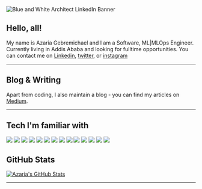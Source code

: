![Blue and White Architect LinkedIn Banner](https://user-images.githubusercontent.com/56393921/136544847-1624de20-60bc-488d-be2e-11025a7ce99f.png)
<!-- ![creepy-rotate](https://user-images.githubusercontent.com/56393921/136547737-b7444d63-308a-4ad5-afea-af9d69011642.gif) -->

## Hello, all! 
<!-- <img src="https://user-images.githubusercontent.com/56393921/136547737-b7444d63-308a-4ad5-afea-af9d69011642.gif" width=25rem /> -->
<!-- ![Reaction_Submission_Bowing](https://user-images.githubusercontent.com/56393921/136547126-45636b5d-805c-48a5-8d6b-7dded9d09631.gif) -->

My name is Azaria Gebremichael and I am a Software, ML|MLOps Engineer. Currently living in Addis Ababa and looking for fulltime opportunities. You can contact me on [Linkedin](https://www.linkedin.com/in/azaria-gebremichael/), [twitter](https://twitter.com/azariagmt), or [instagram](https://instagram.com/azariagebremichael)

---

## Blog & Writing
Apart from coding, I also maintain a blog - you can find my articles on [Medium](https://medium.com/@azariatamrat).

---

## Tech I'm familiar with

![](https://img.shields.io/badge/OS-Linux-informational?style=flat&logo=linux&logoColor=white&color=154A9F)
![](https://img.shields.io/badge/Code-Python-informational?style=flat&logo=python&logoColor=white&color=154A9F)
![](https://img.shields.io/badge/Code-JavaScript-informational?style=flat&logo=javascript&logoColor=white&color=154A9F)
![](https://img.shields.io/badge/Code-Java-informational?style=flat&logo=java&logoColor=white&color=154A9F)
![](https://img.shields.io/badge/Code-React-informational?style=flat&logo=React&logoColor=white&color=154A9F)
![](https://img.shields.io/badge/Shell-Bash-informational?style=flat&logo=gnu-bash&logoColor=white&color=154A9F)
![](https://img.shields.io/badge/Tools-PostgreSQL-informational?style=flat&logo=postgresql&logoColor=white&color=154A9F)
![](https://img.shields.io/badge/Tools-Docker-informational?style=flat&logo=docker&logoColor=white&color=154A9F)
![](https://img.shields.io/badge/Tools-Kubernetes-informational?style=flat&logo=kubernetes&logoColor=white&color=154A9F)
![](https://img.shields.io/badge/Tools-Apache-Kafka-informational?style=flat&logo=Apache-Kafka&logoColor=white&color=154A9F)
![](https://img.shields.io/badge/Tools-Azure-informational?style=flat&logo=Microsoft-Azure&logoColor=white&color=154A9F)
![](https://img.shields.io/badge/Tools-Heroku-informational?style=flat&logo=Heroku&logoColor=white&color=154A9F)
![](https://img.shields.io/badge/Editor-VS-Code-informational?style=flat&logo=Visual-Studio-Code&logoColor=white&color=154A9F)
![](https://img.shields.io/badge/Editor-IntelliJ_IDEA-informational?style=flat&logo=intellij-idea&logoColor=white&color=154A9F)


## GitHub Stats

<!-- <a href="https://github.com/Azariagmt/azariagmt">
  <img align="center" src="https://github-readme-stats.vercel.app/api/top-langs/?username=Azariagmt&hide=java,html,tex&title_color=ffffff&text_color=c9cacc&icon_color=154BA2&bg_color=1d1f21&langs_count=3" />
</a> -->
<a href="https://github.com/Azariagmt/azariagmt">
  <img align="center" src="https://github-readme-stats.vercel.app/api?username=Azariagmt&show_icons=true&line_height=27&count_private=true&title_color=ffffff&text_color=c9cacc&icon_color=2167D9&bg_color=1d1f21" alt="Azaria's GitHub Stats" />
</a>


<!-- ### Languages, Frameworks, and Tools:
<img align="left" alt="Python" width="26px" src="https://raw.githubusercontent.com/github/explore/80688e429a7d4ef2fca1e82350fe8e3517d3494d/topics/python/python.png" />
<img align="left" alt="Django" width="26px" src="https://raw.githubusercontent.com/github/explore/80688e429a7d4ef2fca1e82350fe8e3517d3494d/topics/django/django.png" />
<img align="left" alt="Flask" width="26px" src="https://raw.githubusercontent.com/github/explore/80688e429a7d4ef2fca1e82350fe8e3517d3494d/topics/flask/flask.png" />
<img align="left" alt="Tensorflow" width="26px" src="https://raw.githubusercontent.com/github/explore/80688e429a7d4ef2fca1e82350fe8e3517d3494d/topics/tensorflow/tensorflow.png" />
<img align="left" alt="JavaScript" width="26px" src="https://raw.githubusercontent.com/github/explore/80688e429a7d4ef2fca1e82350fe8e3517d3494d/topics/javascript/javascript.png" />
<img align="left" alt="Vue" width="26px" src="https://raw.githubusercontent.com/github/explore/80688e429a7d4ef2fca1e82350fe8e3517d3494d/topics/vue/vue.png" />
<img align="left" alt="React" width="26px" src="https://raw.githubusercontent.com/github/explore/80688e429a7d4ef2fca1e82350fe8e3517d3494d/topics/react/react.png" />
<img align="left" alt="Angular" width="26px" src="https://raw.githubusercontent.com/github/explore/80688e429a7d4ef2fca1e82350fe8e3517d3494d/topics/angular/angular.png" />
<img align="left" alt="HTML5" width="26px" src="https://raw.githubusercontent.com/github/explore/80688e429a7d4ef2fca1e82350fe8e3517d3494d/topics/html/html.png" />
<img align="left" alt="CSS3" width="26px" src="https://raw.githubusercontent.com/github/explore/80688e429a7d4ef2fca1e82350fe8e3517d3494d/topics/css/css.png" />
<img align="left" alt="Sass" width="26px" src="https://raw.githubusercontent.com/github/explore/80688e429a7d4ef2fca1e82350fe8e3517d3494d/topics/sass/sass.png" />
<img align="left" alt="php" width="26px" src="https://raw.githubusercontent.com/github/explore/80688e429a7d4ef2fca1e82350fe8e3517d3494d/topics/php/php.png" />
<img align="left" alt="Laravel" width="26px" src="https://raw.githubusercontent.com/github/explore/80688e429a7d4ef2fca1e82350fe8e3517d3494d/topics/laravel/laravel.png" />
<img align="left" alt="MySQL" width="26px" src="https://raw.githubusercontent.com/github/explore/80688e429a7d4ef2fca1e82350fe8e3517d3494d/topics/mysql/mysql.png" />
<img align="left" alt="Postgresql" width="26px" src="https://raw.githubusercontent.com/github/explore/80688e429a7d4ef2fca1e82350fe8e3517d3494d/topics/postgresql/postgresql.png" />
<img align="left" alt="Docker" width="26px" src="https://raw.githubusercontent.com/github/explore/80688e429a7d4ef2fca1e82350fe8e3517d3494d/topics/docker/docker.png" />
<img align="left" alt="Git" width="26px" src="https://raw.githubusercontent.com/github/explore/80688e429a7d4ef2fca1e82350fe8e3517d3494d/topics/git/git.png" />
<img align="left" alt="Azure" width="26px" src="https://raw.githubusercontent.com/github/explore/80688e429a7d4ef2fca1e82350fe8e3517d3494d/topics/azure/azure.png" />
<br /> -->




---

